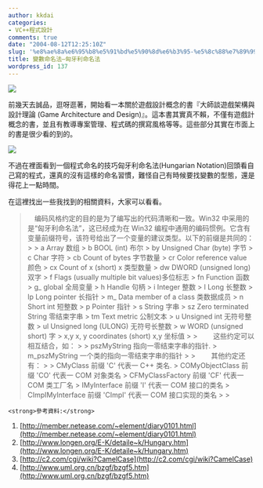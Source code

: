 ```yaml
---
author: kkdai
categories:
- VC++程式設計
comments: true
date: "2004-08-12T12:25:10Z"
slug: '%e8%ae%8a%e6%95%b8%e5%91%bd%e5%90%8d%e6%b3%95-%e5%8c%88%e7%89%99%e5%88%a9%e5%91%bd%e5%90%8d%e6%b3%95'
title: 變數命名法–匈牙利命名法
wordpress_id: 137
---
```


![](http://www.popularmechanics.com/science/worst_case_scenario/2003/10/camel/images/tb_camel.jpg)

前幾天去誠品，逛呀逛著，開始看一本關於遊戲設計概念的書『大師談遊戲架構與設計理論 (Game Architecture and Design)』。這本書其實真不賴，不僅有遊戲計概念的書，並且有教導專案管理、程式碼的撰寫風格等等。這些部分其實在市面上的書是很少看的到的。

![](http://reg.softking.com.tw/sell_pic/software/grandtech/EB253.gif)

不過在裡面看到一個程式命名的技巧匈牙利命名法(Hungarian Notation)回頭看自己寫的程式，還真的沒有這樣的命名習慣，難怪自己有時候要找變數的型態，還是得花上一點時間。

在這裡找出一些我找到的相關資料，大家可以看看。


<!--more-->


<blockquote>　编码风格约定的目的是为了编写出的代码清晰和一致。Win32 中采用的是“匈牙利命名法”，这已经成为在 Win32 编程中通用的编码惯例。它含有变量前缀符号，该符号给出了一个变量的建议类型。以下的前缀是共同的： 
>     
>       a       Array                         数组
>       b       BOOL (int)                    布尔
>       by      Unsigned Char (byte)          字节
>       c       Char                          字符
>       cb      Count of bytes                字节数量
>       cr      Color reference value         颜色
>       cx      Count of x (short)            x 类型数量
>       dw      DWORD (unsigned long)         双字
>       f       Flags (usually multiple bit values)多位标志
>       fn      Function                      函数
>       g_      global                        全局变量
>       h       Handle                        句柄
>       i       Integer                       整数
>       l       Long                          长整数
>       lp      Long pointer                  长指针
>       m_      Data member of a class        类数据成员
>       n       Short int                     短整数
>       p       Pointer                       指针
>       s       String                        字串
>       sz      Zero terminated String        零结束字串
>       tm      Text metric                   公制文本
>       u       Unsigned int                  无符号整数
>       ul      Unsigned long (ULONG)         无符号长整数
>       w       WORD (unsigned short)         字
>       x,y     x, y coordinates (short)      x,y 坐标值
> 
> 　　这些约定可以相互结合，如： 
>     
>       pszMyString                           指向一零结束字串的指针.
>       m_pszMyString                         一个类的指向一零结束字串的指针
> 
> 　　其他约定还有： 
>     
>       CMyClass                              前缀 'C' 代表一 C++ 类名.
>       COMyObjectClass                       前缀 'CO' 代表一 COM 对象类名
>       CFMyClassFactory                      前缀 'CF' 代表一 COM 类工厂名
>       IMyInterface                          前缀 'I' 代表一 COM 接口的类名
>       CImpIMyInterface                      前缀 'CImpI' 代表一 COM 接口实现的类名
> 
> </blockquote>
    
    <strong>參考資料:</strong>

  1. [http://member.netease.com/~element/diary0101.html](http://member.netease.com/~element/diary0101.html)
  2. [http://www.longen.org/E-K/detaile~k/Hungary.htm](http://www.longen.org/E-K/detaile~k/Hungary.htm)
  3. [http://c2.com/cgi/wiki?CamelCase](http://c2.com/cgi/wiki?CamelCase)
  4. [http://www.uml.org.cn/bzgf/bzgf5.htm](http://www.uml.org.cn/bzgf/bzgf5.htm)


